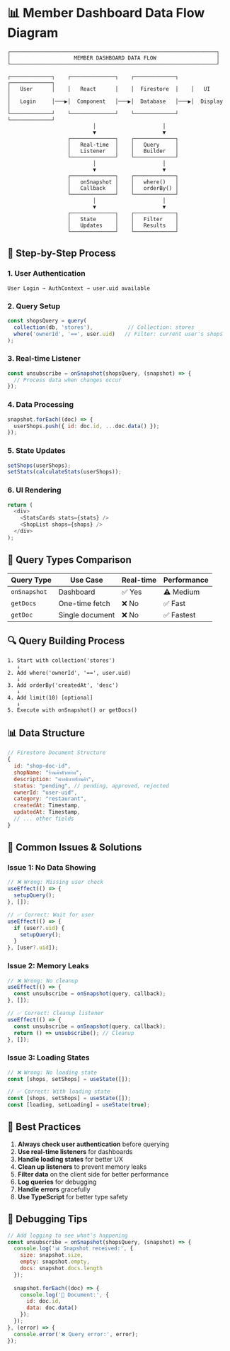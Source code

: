 # 📊 Member Dashboard Data Flow Diagram

```
┌─────────────────────────────────────────────────────────────────┐
│                    MEMBER DASHBOARD DATA FLOW                   │
└─────────────────────────────────────────────────────────────────┘

┌─────────────┐    ┌──────────────┐    ┌─────────────┐    ┌─────────────┐
│   User      │    │   React      │    │  Firestore  │    │   UI        │
│   Login     │───▶│  Component   │───▶│  Database   │───▶│  Display    │
└─────────────┘    └──────────────┘    └─────────────┘    └─────────────┘
                           │                     │
                           ▼                     ▼
                   ┌──────────────┐    ┌─────────────┐
                   │   Real-time  │    │   Query     │
                   │   Listener   │    │   Builder   │
                   └──────────────┘    └─────────────┘
                           │                     │
                           ▼                     ▼
                   ┌──────────────┐    ┌─────────────┐
                   │   onSnapshot │    │   where()   │
                   │   Callback   │    │   orderBy() │
                   └──────────────┘    └─────────────┘
                           │                     │
                           ▼                     ▼
                   ┌──────────────┐    ┌─────────────┐
                   │   State      │    │   Filter    │
                   │   Updates    │    │   Results   │
                   └──────────────┘    └─────────────┘
```

## 🔄 Step-by-Step Process

### 1. **User Authentication**
```
User Login → AuthContext → user.uid available
```

### 2. **Query Setup**
```javascript
const shopsQuery = query(
  collection(db, 'stores'),           // Collection: stores
  where('ownerId', '==', user.uid)   // Filter: current user's shops
);
```

### 3. **Real-time Listener**
```javascript
const unsubscribe = onSnapshot(shopsQuery, (snapshot) => {
  // Process data when changes occur
});
```

### 4. **Data Processing**
```javascript
snapshot.forEach((doc) => {
  userShops.push({ id: doc.id, ...doc.data() });
});
```

### 5. **State Updates**
```javascript
setShops(userShops);
setStats(calculateStats(userShops));
```

### 6. **UI Rendering**
```javascript
return (
  <div>
    <StatsCards stats={stats} />
    <ShopList shops={shops} />
  </div>
);
```

## 🎯 Query Types Comparison

| Query Type | Use Case | Real-time | Performance |
|------------|----------|-----------|-------------|
| `onSnapshot` | Dashboard | ✅ Yes | ⚠️ Medium |
| `getDocs` | One-time fetch | ❌ No | ✅ Fast |
| `getDoc` | Single document | ❌ No | ✅ Fastest |

## 🔍 Query Building Process

```
1. Start with collection('stores')
   ↓
2. Add where('ownerId', '==', user.uid)
   ↓
3. Add orderBy('createdAt', 'desc')
   ↓
4. Add limit(10) [optional]
   ↓
5. Execute with onSnapshot() or getDocs()
```

## 📊 Data Structure

```javascript
// Firestore Document Structure
{
  id: "shop-doc-id",
  shopName: "ร้านค้าตัวอย่าง",
  description: "คำอธิบายร้านค้า",
  status: "pending", // pending, approved, rejected
  ownerId: "user-uid",
  category: "restaurant",
  createdAt: Timestamp,
  updatedAt: Timestamp,
  // ... other fields
}
```

## 🚨 Common Issues & Solutions

### Issue 1: No Data Showing
```javascript
// ❌ Wrong: Missing user check
useEffect(() => {
  setupQuery();
}, []);

// ✅ Correct: Wait for user
useEffect(() => {
  if (user?.uid) {
    setupQuery();
  }
}, [user?.uid]);
```

### Issue 2: Memory Leaks
```javascript
// ❌ Wrong: No cleanup
useEffect(() => {
  const unsubscribe = onSnapshot(query, callback);
}, []);

// ✅ Correct: Cleanup listener
useEffect(() => {
  const unsubscribe = onSnapshot(query, callback);
  return () => unsubscribe(); // Cleanup
}, []);
```

### Issue 3: Loading States
```javascript
// ❌ Wrong: No loading state
const [shops, setShops] = useState([]);

// ✅ Correct: With loading state
const [shops, setShops] = useState([]);
const [loading, setLoading] = useState(true);
```

## 🎨 Best Practices

1. **Always check user authentication** before querying
2. **Use real-time listeners** for dashboards
3. **Handle loading states** for better UX
4. **Clean up listeners** to prevent memory leaks
5. **Filter data** on the client side for better performance
6. **Log queries** for debugging
7. **Handle errors** gracefully
8. **Use TypeScript** for better type safety

## 🔧 Debugging Tips

```javascript
// Add logging to see what's happening
const unsubscribe = onSnapshot(shopsQuery, (snapshot) => {
  console.log('📊 Snapshot received:', {
    size: snapshot.size,
    empty: snapshot.empty,
    docs: snapshot.docs.length
  });
  
  snapshot.forEach((doc) => {
    console.log('📄 Document:', {
      id: doc.id,
      data: doc.data()
    });
  });
}, (error) => {
  console.error('❌ Query error:', error);
});
```
